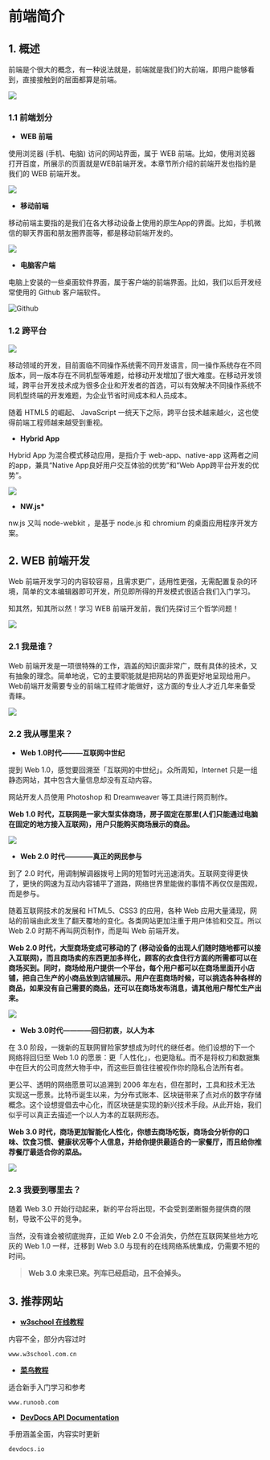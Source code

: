 # 前端简介

## 1. 概述

前端是个很大的概念，有一种说法就是，前端就是我们的大前端，即用户能够看到，直接接触到的层面都算是前端。

![](images/all.png)

### 1.1 前端划分

- **WEB 前端**

使用浏览器 (手机、电脑) 访问的网站界面，属于 WEB 前端。比如，使用浏览器打开百度，所展示的页面就是WEB前端开发。本章节所介绍的前端开发也指的是我们的 WEB 前端开发。

![](images/baidu.png) 

- **移动前端**

移动前端主要指的是我们在各大移动设备上使用的原生App的界面。比如，手机微信的聊天界面和朋友圈界面等，都是移动前端开发的。

![](images/mobile.png)

- **电脑客户端**

电脑上安装的一些桌面软件界面，属于客户端的前端界面。比如，我们以后开发经常使用的 Github 客户端软件。

![Github](images/github.png)

### 1.2 跨平台

![](images/huafen.png)

移动领域的开发，目前面临不同操作系统需不同开发语言，同一操作系统存在不同版本，同一版本存在不同机型等难题，给移动开发增加了很大难度。在移动开发领域，跨平台开发技术成为很多企业和开发者的首选，可以有效解决不同操作系统不同机型终端的开发难题，为企业节省时间成本和人员成本。

随着 HTML5 的崛起、 JavaScript 一统天下之际，跨平台技术越来越火，这也使得前端工程师越来越受到重视。

- **Hybrid App**

Hybrid App 为混合模式移动应用，是指介于 web-app、native-app 这两者之间的app，兼具“Native App良好用户交互体验的优势”和“Web App跨平台开发的优势”。

![](images/12.png)

- **NW.js\***

nw.js 又叫 node-webkit ，是基于 node.js 和 chromium 的桌面应用程序开发方案。

## 2. WEB 前端开发

Web 前端开发学习的内容较容易，且需求更广，适用性更强，无需配置复杂的环境，简单的文本编辑器即可开发，所见即所得的开发模式很适合我们入门学习。

知其然，知其所以然！学习 WEB 前端开发前，我们先探讨三个哲学问题！

![](images/2.jpg)

### 2.1 我是谁？

Web 前端开发是一项很特殊的工作，涵盖的知识面非常广，既有具体的技术，又有抽象的理念。简单地说，它的主要职能就是把网站的界面更好地呈现给用户。Web前端开发需要专业的前端工程师才能做好，这方面的专业人才近几年来备受青睐。

![](images/3.jpg)

### 2.2 我从哪里来？

- **Web 1.0时代———互联网中世纪**

提到 Web 1.0，感觉要回溯至「互联网的中世纪」。众所周知，Internet 只是一组静态网站，其中包含大量信息却没有互动内容。

网站开发人员使用 Photoshop 和 Dreamweaver 等工具进行网页制作。

**Web 1.0 时代，互联网是一家大型实体商场，房子固定在那里(人们只能通过电脑在固定的地方接入互联网)，用户只能购买商场展示的商品。**

![](images/web1.jpg)

- **Web 2.0 时代————真正的网民参与**

到了 2.0 时代，用调制解调器拨号上网的短暂时光迅速消失。互联网变得更快了，更快的网速为互动内容铺平了道路，网络世界里能做的事情不再仅仅是围观，而是参与。

随着互联网技术的发展和 HTML5、CSS3 的应用，各种 Web 应用大量涌现，网站的前端由此发生了翻天覆地的变化。各类网站更加注重于用户体验和交互。所以 Web 2.0 时期不再叫网页制作，而是叫 Web 前端开发。

**Web 2.0 时代，大型商场变成可移动的了 (移动设备的出现人们随时随地都可以接入互联网)，而且商场卖的东西更加多样化，顾客的衣食住行方面的所需都可以在商场买到。同时，商场给用户提供一个平台，每个用户都可以在商场里面开小店铺，把自己生产的小商品放到店铺展示。用户在逛商场时候，可以挑选各种各样的商品，如果没有自己需要的商品，还可以在商场发布消息，请其他用户帮忙生产出来。**

![](images/web1-2.jpg)

<!-- ![](images/web2.jpg) -->

- **Web 3.0时代————回归初衷，以人为本**

在 3.0 阶段，一拨新的互联网冒险家梦想成为时代的继任者。他们设想的下一个网络将回归至 Web 1.0 的愿景：更「人性化」，也更隐私。而不是将权力和数据集中在巨大的公司庞然大物手中，而这些巨兽往往被视作你的隐私合法所有者。

更公平、透明的网络愿景可以追溯到 2006 年左右，但在那时，工具和技术无法实现这一愿景。比特币诞生以来，为分布式账本、区块链带来了点对点的数字存储概念。这个设想提倡去中心化，而区块链是实现的新兴技术手段。从此开始，我们似乎可以真正去描述一个以人为本的互联网形态。

**Web 3.0 时代，商场更加智能化人性化，你想去商场吃饭，商场会分析你的口味、饮食习惯、健康状况等个人信息，并给你提供最适合的一家餐厅，而且给你推荐餐厅最适合你的菜品。**

![](images/web3.png)

### 2.3 我要到哪里去？

随着 Web 3.0 开始行动起来，新的平台将出现，不会受到垄断服务提供商的限制，导致不公平的竞争。

当然，没有谁会被彻底抛弃，正如 Web 2.0 不会消失，仍然在互联网某些地方吃灰的 Web 1.0 一样，迁移到 Web 3.0 与现有的在线网络系统集成，仍需要不短的时间。

>**Web 3.0 未来已来。列车已经启动，且不会掉头。**

## 3. 推荐网站

- **[w3school 在线教程](http://www.w3school.com.cn/)**

内容不全，部分内容过时

`www.w3school.com.cn` 

- **[菜鸟教程](http://www.runoob.com/)**

适合新手入门学习和参考

`www.runoob.com` 

- **[DevDocs API Documentation](http://devdocs.io/)**

手册涵盖全面，内容实时更新

`devdocs.io` 